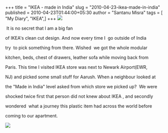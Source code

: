 +++
title = "IKEA - made in India"
slug = "2010-04-23-ikea-made-in-india"
published = 2010-04-23T01:44:00+05:30
author = "Santanu Misra"
tags = [ "My Diary", "IKEA",]
+++
[![](../images/thumbnails/2010-04-23-ikea-made-in-india-mammut.jpg)](../images/2010-04-23-ikea-made-in-india-mammut.jpg)



 <span style="text-align: justify;">It is no secret that I am a big fan

of IKEA's clean cut design. And now every time I  go outside of India 

try  to pick something from there. Wished  we got the whole modular

kitchen, beds, chest of drawers, leather sofa while moving back from

Paris. This time I visited IKEA store was next to Newark Airport(EWR,

NJ) and picked some small stuff for Aarush. When a neighbour looked at

the "Made in India" level asked from which store we picked up?  We were

shocked twice first that person did not knew about IKEA , and secondly  

wondered  what a journey this plastic item had across the world before

coming to our apartment.</span>  



[![](../images/thumbnails/2010-04-23-ikea-made-in-india-ikea-made-in-india.jpg)](../images/2010-04-23-ikea-made-in-india-ikea-made-in-india.jpg)



<span style="text-align: justify;">  

</span>
